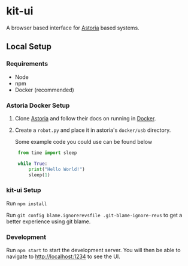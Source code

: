 # kit-ui

A browser based interface for [Astoria](https://github.com/srobo/astoria) based systems.

## Local Setup

### Requirements

- Node
- npm
- Docker (recommended)

### Astoria Docker Setup

1. Clone [Astoria](https://github.com/srobo/astoria) and follow their docs on running in [Docker](https://srobo.github.io/astoria/development/index.html#running-in-docker).

2. Create a `robot.py` and place it in astoria's `docker/usb` directory.

   Some example code you could use can be found below

   ```python
    from time import sleep

    while True:
        print("Hello World!")
        sleep(1)
   ```

### kit-ui Setup

Run `npm install`

Run `git config blame.ignorerevsfile .git-blame-ignore-revs` to get a better experience using git blame.

### Development

Run `npm start` to start the development server. You will then be able to navigate to [http://localhost:1234](http://localhost:1234) to see the UI.

